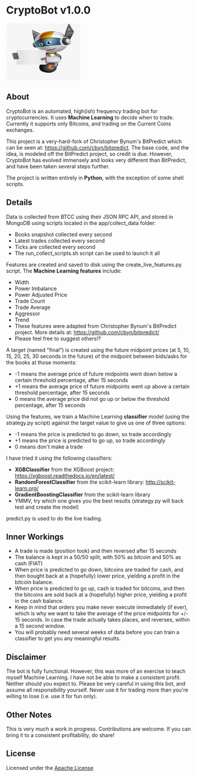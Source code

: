 # CryptoBot v1.0.0

<a href="#"><img src="images/robot.jpg" 
alt="" width="201" height="155"/></a>

## About
CryptoBot is an automated, high(ish) frequency trading bot for cryptocurrencies. It uses **Machine Learning** to decide when to trade. Currently it supports only Bitcoins, and trading on the Current Coins exchanges.

This project is a very-hard-fork of Christopher Bynum's BitPredict which can be seen at: https://github.com/cbyn/bitpredict. The base code, and the idea, is modeled off the BitPredict project, so credit is due. However, CryptoBot has evolved immensely and looks very different than BitPredict, and have been taken several steps further.

The project is written entirely in **Python**, with the exception of some shell scripts.

## Details
Data is collected from BTCC using their JSON RPC API, and stored in MongoDB using scripts located in the app/collect_data folder:
- Books snapshot collected every second
- Latest trades collected every second
- Ticks are collected every second
- The run_collect_scripts.sh script can be used to launch it all

Features are created and saved to disk using the create_live_features.py script. The **Machine Learning features** include:
- Width
- Power Imbalance
- Power Adjusted Price
- Trade Count
- Trade Average
- Aggressor
- Trend
- These features were adapted from Christopher Bynum's BitPredict project. More details at: https://github.com/cbyn/bitpredict/ 
- Please feel free to suggest others!?

A target (named "final") is created using the future midpoint prices (at 5, 10, 15, 20, 25, 30 seconds in the future) of the midpoint between bids/asks for the books at those moments: 
- -1 means the average price of future midpoints went down below a certain threshold percentage, after 15 seconds
- +1 means the average price of future midpoints went up above a certain threshold percentage, after 15 seconds
- 0 means the average price did not go up or below the threshold percentage, after 15 seconds

Using the features, we train a Machine Learning **classifier** model (using the strategy.py script) against the target value to give us one of three options:
- -1 means the price is predicted to go down, so trade accordingly
- +1 means the price is predicted to go up, so trade accordingly
- 0 means don't make a trade

I have tried it using the following classifiers:
- **XGBClassifier** from the XGBoost project: https://xgboost.readthedocs.io/en/latest/
- **RandomForestClassifier** from the scikit-learn library: http://scikit-learn.org/
- **GradientBoostingClassifier** from the scikit-learn library
- YMMV, try which one gives you the best results (strategy.py will back test and create the model)

predict.py is used to do the live trading.

## Inner Workings

- A trade is made (position took) and then reversed after 15 seconds
- The balance is kept in a 50/50 split, with 50% as bitcoin and 50% as cash (FIAT)
- When price is predicted to go down, bitcoins are traded for cash, and then bought back at a (hopefully) lower price, yielding a profit in the bitcoin balance.
- When price is predicted to go up, cash is traded for bitcoins, and then the bitcoins are sold back at a (hopefully) higher price, yielding a profit in the cash balance. 
- Keep in mind that orders you make never execute immediately (if ever), which is why we want to take the average of the price midpoints for +/- 15 seconds. In case the trade actually takes places, and reverses, within a 15 second window.
- You will probably need several weeks of data before you can train a classifier to get you any meaningful results.

## Disclaimer
The bot is fully functional. However, this was more of an exercise to teach myself Machine Learning. I have not be able to make a consistent profit. Neither should you expect to. Please be very careful in using this bot, and assume all responsibility yourself. Never use it for trading more than you're willing to lose (i.e. use it for fun only).

## Other Notes
This is very much a work in progress. Contributions are welcome. If you can bring it to a consistent profitability, do share!

## License
Licensed under the [Apache License](LICENSE.md)